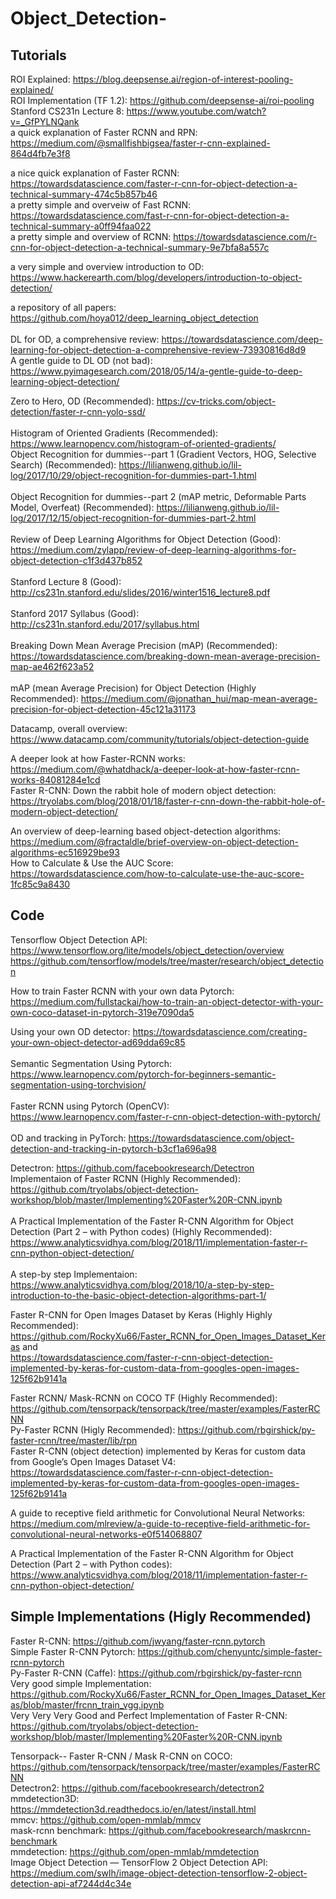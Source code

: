 # Object_Detection-

## Tutorials 

ROI Explained: https://blog.deepsense.ai/region-of-interest-pooling-explained/ <br /> 
ROI Implementation (TF 1.2): https://github.com/deepsense-ai/roi-pooling <br /> 
Stanford CS231n Lecture 8: https://www.youtube.com/watch?v=_GfPYLNQank <br /> 
a quick explanation of Faster RCNN and RPN: https://medium.com/@smallfishbigsea/faster-r-cnn-explained-864d4fb7e3f8 <br /> 

a nice quick explanation of Faster RCNN: https://towardsdatascience.com/faster-r-cnn-for-object-detection-a-technical-summary-474c5b857b46 <br /> 
a pretty simple and overveiw of Fast RCNN: https://towardsdatascience.com/fast-r-cnn-for-object-detection-a-technical-summary-a0ff94faa022 <br /> 
a pretty simple and overview of RCNN: https://towardsdatascience.com/r-cnn-for-object-detection-a-technical-summary-9e7bfa8a557c <br />  

a very simple and overview introduction to OD: https://www.hackerearth.com/blog/developers/introduction-to-object-detection/ <br />  

a repository of all papers: https://github.com/hoya012/deep_learning_object_detection <br />  
DL for OD, a comprehensive review: https://towardsdatascience.com/deep-learning-for-object-detection-a-comprehensive-review-73930816d8d9 <br /> 
A gentle guide to DL OD (not bad): https://www.pyimagesearch.com/2018/05/14/a-gentle-guide-to-deep-learning-object-detection/ <br />  

Zero to Hero, OD (Recommended): https://cv-tricks.com/object-detection/faster-r-cnn-yolo-ssd/ <br />  
Histogram of Oriented Gradients (Recommended): https://www.learnopencv.com/histogram-of-oriented-gradients/ <br /> 
Object Recognition for dummies--part 1 (Gradient Vectors, HOG, Selective Search) (Recommended): https://lilianweng.github.io/lil-log/2017/10/29/object-recognition-for-dummies-part-1.html <br />  
Object Recognition for dummies--part 2 (mAP metric, Deformable Parts Model, Overfeat) (Recommended): https://lilianweng.github.io/lil-log/2017/12/15/object-recognition-for-dummies-part-2.html <br />  
Review of Deep Learning Algorithms for Object Detection (Good): https://medium.com/zylapp/review-of-deep-learning-algorithms-for-object-detection-c1f3d437b852 <br />  
Stanford Lecture 8 (Good): http://cs231n.stanford.edu/slides/2016/winter1516_lecture8.pdf <br />  
Stanford 2017 Syllabus (Good): http://cs231n.stanford.edu/2017/syllabus.html <br />  
Breaking Down Mean Average Precision (mAP) (Recommended): https://towardsdatascience.com/breaking-down-mean-average-precision-map-ae462f623a52 <br />  
mAP (mean Average Precision) for Object Detection (Highly Recommended): https://medium.com/@jonathan_hui/map-mean-average-precision-for-object-detection-45c121a31173 <br /> 


Datacamp, overall overview: https://www.datacamp.com/community/tutorials/object-detection-guide <br />  

A deeper look at how Faster-RCNN works: https://medium.com/@whatdhack/a-deeper-look-at-how-faster-rcnn-works-84081284e1cd <br /> 
Faster R-CNN: Down the rabbit hole of modern object detection: https://tryolabs.com/blog/2018/01/18/faster-r-cnn-down-the-rabbit-hole-of-modern-object-detection/ <br /> 

An overview of deep-learning based object-detection algorithms: https://medium.com/@fractaldle/brief-overview-on-object-detection-algorithms-ec516929be93 <br />
How to Calculate & Use the AUC Score: https://towardsdatascience.com/how-to-calculate-use-the-auc-score-1fc85c9a8430 <br /> 

## Code

Tensorflow Object Detection API: https://www.tensorflow.org/lite/models/object_detection/overview https://github.com/tensorflow/models/tree/master/research/object_detection <br />  

How to train Faster RCNN with your own data Pytorch: https://medium.com/fullstackai/how-to-train-an-object-detector-with-your-own-coco-dataset-in-pytorch-319e7090da5 <br /> 

Using your own OD detector: https://towardsdatascience.com/creating-your-own-object-detector-ad69dda69c85 <br />  
Semantic Segmentation Using Pytorch: https://www.learnopencv.com/pytorch-for-beginners-semantic-segmentation-using-torchvision/ <br />  
Faster RCNN using Pytorch (OpenCV): https://www.learnopencv.com/faster-r-cnn-object-detection-with-pytorch/ <br />  
OD and tracking in PyTorch: https://towardsdatascience.com/object-detection-and-tracking-in-pytorch-b3cf1a696a98 <br />  

Detectron: https://github.com/facebookresearch/Detectron <br /> 
Implementaion of Faster RCNN (Highly Recommended): https://github.com/tryolabs/object-detection-workshop/blob/master/Implementing%20Faster%20R-CNN.ipynb <br />  
A Practical Implementation of the Faster R-CNN Algorithm for Object Detection (Part 2 – with Python codes) (Highly Recommended): https://www.analyticsvidhya.com/blog/2018/11/implementation-faster-r-cnn-python-object-detection/ <br />  
A step-by step Implementaion: https://www.analyticsvidhya.com/blog/2018/10/a-step-by-step-introduction-to-the-basic-object-detection-algorithms-part-1/ <br /> 

Faster R-CNN for Open Images Dataset by Keras (Highly Highly Recommended): https://github.com/RockyXu66/Faster_RCNN_for_Open_Images_Dataset_Keras and <br />  https://towardsdatascience.com/faster-r-cnn-object-detection-implemented-by-keras-for-custom-data-from-googles-open-images-125f62b9141a <br /> 

Faster RCNN/ Mask-RCNN on COCO TF (Highly Recommended): https://github.com/tensorpack/tensorpack/tree/master/examples/FasterRCNN <br /> 
Py-Faster RCNN (Higly Recommended): https://github.com/rbgirshick/py-faster-rcnn/tree/master/lib/rpn <br /> 
Faster R-CNN (object detection) implemented by Keras for custom data from Google’s Open Images Dataset V4: https://towardsdatascience.com/faster-r-cnn-object-detection-implemented-by-keras-for-custom-data-from-googles-open-images-125f62b9141a <br /> 

A guide to receptive field arithmetic for Convolutional Neural Networks: https://medium.com/mlreview/a-guide-to-receptive-field-arithmetic-for-convolutional-neural-networks-e0f514068807 <br /> 

A Practical Implementation of the Faster R-CNN Algorithm for Object Detection (Part 2 – with Python codes): https://www.analyticsvidhya.com/blog/2018/11/implementation-faster-r-cnn-python-object-detection/ <br /> 

## Simple Implementations (Higly Recommended)

Faster R-CNN: https://github.com/jwyang/faster-rcnn.pytorch <br /> 
Simple Faster R-CNN Pytorch: https://github.com/chenyuntc/simple-faster-rcnn-pytorch <br /> 
Py-Faster R-CNN (Caffe): https://github.com/rbgirshick/py-faster-rcnn <br /> 
Very good simple Implementation: https://github.com/RockyXu66/Faster_RCNN_for_Open_Images_Dataset_Keras/blob/master/frcnn_train_vgg.ipynb <br /> 
Very Very Very Good and Perfect Implementation of Faster R-CNN: https://github.com/tryolabs/object-detection-workshop/blob/master/Implementing%20Faster%20R-CNN.ipynb <br /> 

Tensorpack-- Faster R-CNN / Mask R-CNN on COCO: https://github.com/tensorpack/tensorpack/tree/master/examples/FasterRCNN <br /> 
Detectron2: https://github.com/facebookresearch/detectron2 <br /> 
mmdetection3D: https://mmdetection3d.readthedocs.io/en/latest/install.html <br /> 
mmcv: https://github.com/open-mmlab/mmcv <br /> 
mask-rcnn benchmark: https://github.com/facebookresearch/maskrcnn-benchmark <br /> 
mmdetection: https://github.com/open-mmlab/mmdetection <br /> 
Image Object Detection — TensorFlow 2 Object Detection API: https://medium.com/swlh/image-object-detection-tensorflow-2-object-detection-api-af7244d4c34e <br /> 




